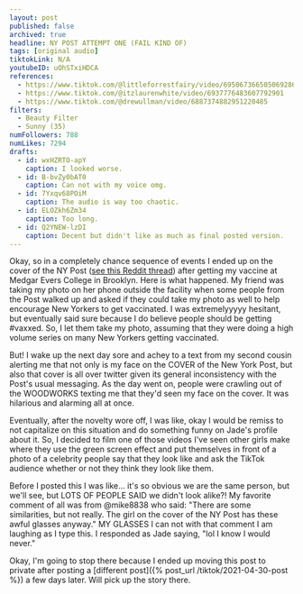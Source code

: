 ```yaml
---
layout: post
published: false
archived: true
headline: NY POST ATTEMPT ONE (FAIL KIND OF)
tags: [original audio]
tiktokLink: N/A
youtubeID: uOhSTxiHDCA
references:
  - https://www.tiktok.com/@littleforrestfairy/video/6950673665050692869
  - https://www.tiktok.com/@itzlaurenwhite/video/6937776483607792901
  - https://www.tiktok.com/@drewullman/video/6887374882951220485
filters:
  - Beauty Filter
  - Sunny (35)
numFollowers: 788
numLikes: 7294
drafts: 
  - id: wxHZRTO-apY
    caption: I looked worse.
  - id: B-bvZy0bAT0
    caption: Can not with my voice omg.
  - id: 7Yxqv68POiM
    caption: The audio is way too chaotic.
  - id: ELOZkh6Zm34
    caption: Too long.
  - id: Q2YNEW-lzDI
    caption: Decent but didn't like as much as final posted version.
---
```


Okay, so in a completely chance sequence of events I ended up on the cover of the NY Post ([see this Reddit thread](https://old.reddit.com/r/newyorkcity/comments/mw8i7c/love_todays_ny_post_cover/#bottom-comments)) after getting my vaccine at Medgar Evers College in Brooklyn. Here is what happened. My friend was taking my photo on her phone outside the facility when some people from the Post walked up and asked if they could take my photo as well to help encourage New Yorkers to get vaccinated. I was extremelyyyyy hesitant, but eventually said sure because I do believe people should be getting #vaxxed. So, I let them take my photo, assuming that they were doing a high volume series on many New Yorkers getting vaccinated. 

But! I wake up the next day sore and achey to a text from my second cousin alerting me that not only is my face on the COVER of the New York Post, but also that cover is all over twitter given its general inconsistency with the Post's usual messaging. As the day went on, people were crawling out of the WOODWORKS texting me that they'd seen my face on the cover. It was hilarious and alarming all at once.

Eventually, after the novelty wore off, I was like, okay I would be remiss to not capitalize on this situation and do something funny on Jade's profile about it. So, I decided to film one of those videos I've seen other girls make where they use the green screen effect and put themselves in front of a photo of a celebrity people say that they look like and ask the TikTok audience whether or not they think they look like them.

Before I posted this I was like... it's so obvious we are the same person, but we'll see, but LOTS OF PEOPLE SAID we didn't look alike?! My favorite comment of all was from @mike8838 who said: "There are some similarities, but not really. The girl on the cover of the NY Post has these awful glasses anyway." MY GLASSES I can not with that comment I am laughing as I type this. I responded as Jade saying, "lol I know I would never." 

Okay, I'm going to stop there because I ended up moving this post to private after posting a [different post]({% post_url /tiktok/2021-04-30-post %}) a few days later. Will pick up the story there.  